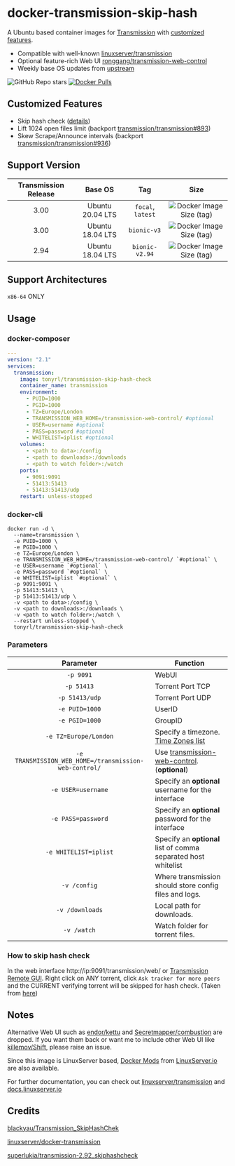 # docker-transmission-skip-hash

A Ubuntu based container images for [Transmission](https://www.transmissionbt.com/) with [customized features](https://github.com/TonyRL/docker-transmission-skip-hash-check/#customized-features).

* Compatible with well-known [linuxserver/transmission](https://hub.docker.com/r/linuxserver/transmission)
* Optional feature-rich Web UI [ronggang/transmission-web-control](https://github.com/ronggang/transmission-web-control)
* Weekly base OS updates from [upstream](https://github.com/linuxserver/docker-baseimage-ubuntu)

![GitHub Repo stars](https://img.shields.io/github/stars/tonyrl/docker-transmission-skip-hash-check?style=for-the-badge)
[![Docker Pulls](https://img.shields.io/docker/pulls/tonyrl/transmission-skip-hash-check?style=for-the-badge)]((https://hub.docker.com/r/tonyrl/transmission-skip-hash-check/))

## Customized Features

* Skip hash check ([details](https://github.com/TonyRL/docker-transmission-skip-hash-check#how-to-skip-hash-check))
* Lift 1024 open files limit (backport [transmission/transmission#893](https://github.com/transmission/transmission/pull/893))
* Skew Scrape/Announce intervals (backport [transmission/transmission#936](https://github.com/transmission/transmission/pull/936))

## Support Version

| Transmission Release   | Base OS       | Tag  | Size  |
| :--------------------: |:-------------:| :---:| :----:|
| 3.00  | Ubuntu 20.04 LTS | `focal`, `latest` | ![Docker Image Size (tag)](https://img.shields.io/docker/image-size/tonyrl/transmission-skip-hash-check/focal?style=flat-square)
| 3.00  | Ubuntu 18.04 LTS | `bionic-v3` | ![Docker Image Size (tag)](https://img.shields.io/docker/image-size/tonyrl/transmission-skip-hash-check/bionic-v3?style=flat-square)
| 2.94 | Ubuntu 18.04 LTS | `bionic-v2.94` | ![Docker Image Size (tag)](https://img.shields.io/docker/image-size/tonyrl/transmission-skip-hash-check/bionic-v2.94?style=flat-square)

## Support Architectures

`x86-64` ONLY

## Usage

### docker-composer

```yaml
---
version: "2.1"
services:
  transmission:
    image: tonyrl/transmission-skip-hash-check
    container_name: transmission
    environment:
      - PUID=1000
      - PGID=1000
      - TZ=Europe/London
      - TRANSMISSION_WEB_HOME=/transmission-web-control/ #optional
      - USER=username #optional
      - PASS=password #optional
      - WHITELIST=iplist #optional
    volumes:
      - <path to data>:/config
      - <path to downloads>:/downloads
      - <path to watch folder>:/watch
    ports:
      - 9091:9091
      - 51413:51413
      - 51413:51413/udp
    restart: unless-stopped
```

### docker-cli

```shell
docker run -d \
  --name=transmission \
  -e PUID=1000 \
  -e PGID=1000 \
  -e TZ=Europe/London \
  -e TRANSMISSION_WEB_HOME=/transmission-web-control/ `#optional` \
  -e USER=username `#optional` \
  -e PASS=password `#optional` \
  -e WHITELIST=iplist `#optional` \
  -p 9091:9091 \
  -p 51413:51413 \
  -p 51413:51413/udp \
  -v <path to data>:/config \
  -v <path to downloads>:/downloads \
  -v <path to watch folder>:/watch \
  --restart unless-stopped \
  tonyrl/transmission-skip-hash-check
```

### Parameters

| Parameter | Function |
| :----: | --- |
| `-p 9091` | WebUI |
| `-p 51413` | Torrent Port TCP |
| `-p 51413/udp` | Torrent Port UDP |
| `-e PUID=1000` | UserID |
| `-e PGID=1000` | GroupID |
| `-e TZ=Europe/London` | Specify a timezone. [Time Zones list](https://en.wikipedia.org/wiki/List_of_tz_database_time_zones#List) |
| `-e TRANSMISSION_WEB_HOME=/transmission-web-control/` | Use [transmission-web-control](https://github.com/ronggang/transmission-web-control). (**optional**) |
| `-e USER=username` | Specify an **optional** username for the interface |
| `-e PASS=password` | Specify an **optional** password for the interface |
| `-e WHITELIST=iplist` | Specify an **optional** list of comma separated host whitelist |
| `-v /config` | Where transmission should store config files and logs. |
| `-v /downloads` | Local path for downloads. |
| `-v /watch` | Watch folder for torrent files. |

### How to skip hash check

In the web interface http://ip:9091/transmission/web/ or [Transmission Remote GUI](https://github.com/transmission-remote-gui/transgui). Right click on ANY torrent, click `Ask tracker for more peers` and the CURRENT verifying torrent will be skipped for hash check. (Taken from [here](https://github.com/superlukia/transmission-2.92_skiphashcheck#how-to-use))

## Notes

Alternative Web UI such as [endor/kettu](https://github.com/endor/kettu) and [Secretmapper/combustion](https://github.com/Secretmapper/combustion) are dropped. If you want them back or want me to include other Web UI like [killemov/Shift](https://github.com/killemov/Shift), please raise an issue.

Since this image is LinuxServer based, [Docker Mods](https://github.com/linuxserver/docker-mods) from [LinuxServer.io](https://github.com/linuxserver/docker-mods) are also available.

For further documentation, you can check out [linuxserver/transmission](https://hub.docker.com/r/linuxserver/transmission) and [docs.linuxserver.io](https://docs.linuxserver.io/)

## Credits

[blackyau/Transmission_SkipHashChek](https://github.com/blackyau/Transmission_SkipHashChek/)

[linuxserver/docker-transmission](https://github.com/linuxserver/docker-transmission)

[superlukia/transmission-2.92_skiphashcheck](https://github.com/superlukia/transmission-2.92_skiphashcheck)
